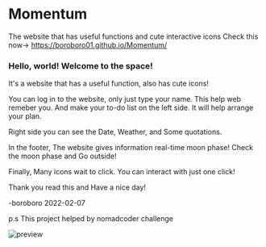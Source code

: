 # Momentum
The website that has useful functions and cute interactive icons Check this now->  https://boroboro01.github.io/Momentum/

### Hello, world! Welcome to the space!

It's a website that has a useful function, also has cute icons!

You can log in to the website, only just type your name. This help web remeber you.
And make your to-do list on the left side. It will help arrange your plan.

Right side you can see the Date, Weather, and Some quotations.

In the footer, The website gives information real-time moon phase! Check the moon phase and Go outside!

Finally, Many icons wait to click. You can interact with just one click!

Thank you read this and Have a nice day!

-boroboro 2022-02-07

p.s This project helped by nomadcoder challenge

![preview](https://user-images.githubusercontent.com/98679575/152803845-5e084276-324f-437e-85e9-4077ceb2652e.png)

